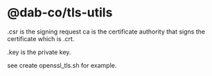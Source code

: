 # @dab-co/tls-utils

.csr is the signing request
ca is the certificate authority that signs the certificate which is .crt.

.key is the private key.

see create openssl_tls.sh for example.
